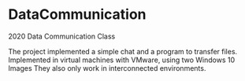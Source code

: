 # DataCommunication
2020 Data Communication Class

The project implemented a simple chat and a program to transfer files.
Implemented in virtual machines with VMware, using two Windows 10 Images 
They also only work in interconnected environments.
